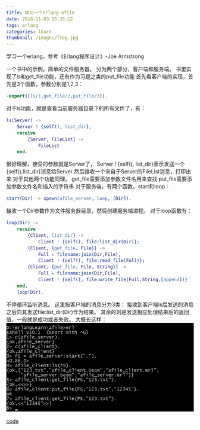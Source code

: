 ```yaml
---
title: 学习一个erlang-afile
date: 2018-11-03 15:25:12
tags: erlang
categories: learn
thumbnail: /images/frog.jpg
---
```

学习一个erlang，参考《Erlang程序设计》-Joe Armstrong
<!-- more -->
一个书中的示例，简单的文件服务器。
分为两个部分，客户端和服务端。
书里实现了ls和get_file功能，还有作为习题之类的put_file功能
首先看客户端的实现，首先是3个函数，参数分别是1,2,3：
```erlang
-export([ls/1,get_file/2,put_file/3]).
```
对于ls功能，就是查看当前服务器目录下的所有文件了，有：
```erlang
ls(Server) ->
	Server ! {self(), list_dir},
	receive
		{Server, FileList} ->
			FileList
	end.
```
很好理解，接受的参数就是Server了，
Server ! {self(), list_dir}表示发送一个{self(),list_dir}消息给Server
然后接收一个来自于Server的FileList消息，打印出来
对于其他两个功能同理。
get_file需要添加参数文件名用来查找
put_file需要添加参数文件名和插入的字符串
对于服务端，有两个函数，start和loop：
```erlang
start(Dir) -> spawn(afile_server, loop, [Dir]).
```
接收一个Dir参数作为文件服务器目录，然后创建服务端进程。
对于loop函数有：
```erlang
loop(Dir) ->
	receive
		{Client, list_dir} ->
			Client ! {self(), file:list_dir(Dir)};
		{Client, {get_file, File}} ->
			Full = filename:join(Dir,File),
			Client ! {self(), file:read_file(Full)};
		{Client, {put_file, File, String}} ->
			Full = filename:join(Dir,File),
			Client ! {self(), file:write_file(Full,String,[append])}
	end,
	loop(Dir).
```
不停循环监听消息。
这里按客户端的消息分为3类：
接收到客户端ls后发送的消息之后向其发送file:list_dir(Dir)作为结果。
其余的则是发送相应处理结果后的返回值，一般就是成功或者失败。
大概长这样：
![](学习一个erlang-afile/1.png)

[code](https://github.com/mioyuki2009/erlangLearn/tree/master/afile)